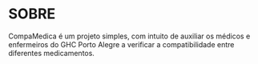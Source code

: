 # SOBRE

CompaMedica é um projeto simples, com intuito de auxiliar os médicos e enfermeiros do GHC Porto Alegre a verificar a compatibilidade entre diferentes medicamentos.
